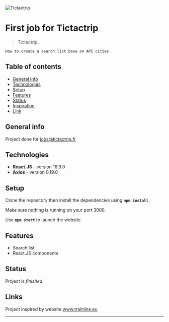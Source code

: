 ![Tictactrip](https://www.google.com/imgres?imgurl=https%3A%2F%2Fupload.wikimedia.org%2Fwikipedia%2Fcommons%2F6%2F65%2FLogo_Tictactrip.png&imgrefurl=https%3A%2F%2Ffr.wikipedia.org%2Fwiki%2FTictactrip&docid=TvQkbii3FzJUHM&tbnid=BF_FLpdk8d-myM%3A&vet=10ahUKEwiWsuykmPbkAhUGkRQKHaIiDEgQMwhEKAEwAQ..i&w=500&h=503&bih=693&biw=769&q=image%20tictactrip&ved=0ahUKEwiWsuykmPbkAhUGkRQKHaIiDEgQMwhEKAEwAQ&iact=mrc&uact=8)

# First job for Tictactrip

> Tictactrip.

    How to create a search list base on API cities.

## Table of contents

- [General info](#general-info)
- [Technologies](#technologies)
- [Setup](#setup)
- [Features](#features)
- [Status](#status)
- [Inspiration](#inspiration)
- [Link](#link)

## General info

Project done for jobs@tictactrip.fr

## Technologies

- **React.JS** - version 16.9.0
- **Axios** - version 0.19.0

## Setup

Clone the repository then install the dependencies using **`npm install`**.

Make sure nothing is running on your port 3000.

Use **`npm start`** to launch the website.

## Features

- Search list
- React.JS components

## Status

Project is _finished_.

## Links

Project inspired by website www.trainline.eu

---
